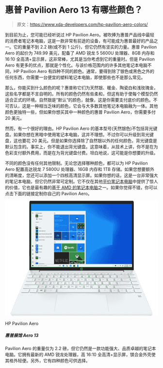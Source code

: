# 惠普 Pavilion Aero 13 有哪些颜色？

> 原文：<https://www.xda-developers.com/hp-pavilion-aero-colors/>

到目前为止，您可能已经听说过 HP Pavilion Aero。被吹捧为惠普产品线中最轻的消费者笔记本电脑，这是一款非常有前途的设备，有可能成为惠普最好的产品之一。它的重量不到 2.2 磅(或不到 1 公斤)，但它仍然有坚实的力量。惠普 Pavilion Aero 的起价为 749.99 美元，配备了 AMD 锐龙 5 5600U 处理器、8GB 内存和 16:10 全高清+显示屏，这非常棒，尤其是当你考虑到它的重量时。但是 Pavilion Aero 有更多的优点，那就是个性化。与该价格范围内的许多其他笔记本电脑不同，HP Pavilion Aero 有四种不同的颜色。通常，要得到除了银色或黑色之外的任何东西，你需要一台便宜的塑料笔记本电脑，即使那些也不是那么常见。

那么，你能买到什么颜色的呢？惠普称它们为天然银、暖金、陶瓷白和浅玫瑰金，这些名字都是不言自明的。所有的颜色仍然有些柔和，但这有助于使每个模型仍然适合正式的环境。自然银是“默认”的颜色，就像，这是你需要支付底价的颜色。不可否认，这是一种相当乏味的颜色，它会与大多数其他笔记本电脑融为一体。其他颜色更独特一些，但如果你想买其中一种颜色的惠普 Pavilion Aero，你需要多付 20 美元。

然而，有一个很好的理由。HP Pavilion Aero 的基本型号(天然银色)不包括背光键盘。如果你想在黑暗中使用笔记本电脑，这并不理想。不过你可以升级到背光键盘，这也要花 20 美元。但是如果你选择除了自然银以外的任何颜色，背光键盘是默认包含的。事实上，你不能退出背光键盘。这意味着，从技术上讲，你不是在为色彩支付额外费用，而是在为背光键盘付费。坦白地说，这可能是你想要的升级。

不同的颜色没有任何其他限制。无论您选择哪种颜色，都可以为 HP Pavilion Aero 配置高达锐龙 7 5800U 处理器、16GB 内存和 1TB 存储。如果您想要额外的清晰度，您还可以添加一个四核高清显示屏。如果你想的话，这是一台非常强大的笔记本电脑，但它仍然非常可定制。它不仅在其他[平价笔记本电脑](https://www.xda-developers.com/best-cheap-hp-laptops/)中提供了惊人的价值，它也是最有趣的[基于 AMD 的笔记本电脑](https://www.xda-developers.com/best-amd-ryzen-laptops/)之一。如果你觉得不错，你可以点击下面的链接定制你自己的 Pavilion Aero。

 <picture>![The HP Pavilion Aero is an absolute standout when it comes to budget laptops. It offers high-performance AMD Ryzen processors and up to 16GB of RAM, all in a lightweight magnesium chassis that still feels premium. It certainly punches above its weight.](img/55f3b9379bde682a630dc46c27638f35.png)</picture> 

HP Pavilion Aero

##### 惠普展馆 Aero 13

Pavilion Aero 的重量仅为 2.2 磅，但它仍然是一款功能强大、品质卓越的笔记本电脑。它拥有最新的 AMD 锐龙处理器，高 16:10 全高清+显示屏，镁合金外壳使其格外轻便。另外，它有四种颜色可供选择。